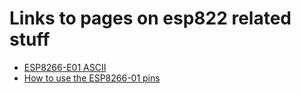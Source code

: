 # Links to pages on esp822 related stuff

- [ESP8266-E01 ASCII](esp8266-e01.md)
- [How to use the ESP8266-01 pins](http://www.forward.com.au/pfod/ESP8266/GPIOpins/ESP8266_01_pin_magic.html)
